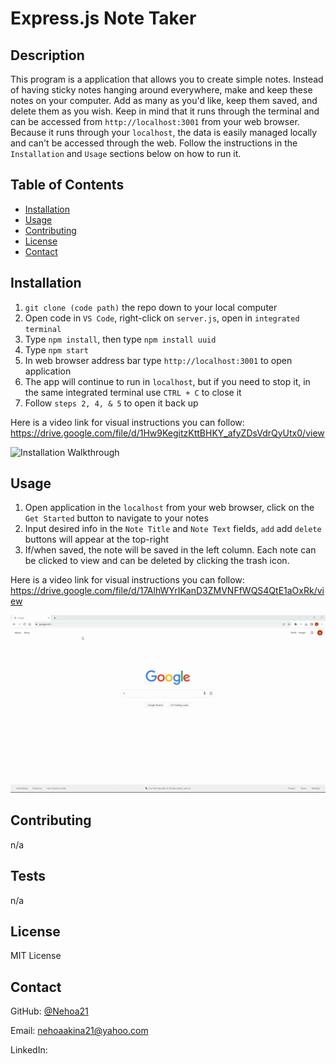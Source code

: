 
# Express.js Note Taker

## Description

This program is a application that allows you to create simple notes. Instead of having sticky notes hanging around everywhere, make and keep these notes on your computer. Add as many as you'd like, keep them saved, and delete them as you wish. Keep in mind that it runs through the terminal and can be accessed from `http://localhost:3001` from your web browser. Because it runs through your `localhost`, the data is easily managed locally and can't be accessed through the web. Follow the instructions in the `Installation` and `Usage` sections below on how to run it.

## Table of Contents
  * [Installation](#installation)
  * [Usage](#usage)
  * [Contributing](#contributing)
  * [License](#license)
  * [Contact](#contact)
## Installation

1) `git clone (code path)` the repo down to your local computer
2) Open code in `VS Code`, right-click on `server.js`, open in `integrated terminal`
3) Type `npm install`, then type `npm install uuid`
4) Type `npm start`
5) In web browser address bar type `http://localhost:3001` to open application
6) The app will continue to run in `localhost`, but if you need to stop it, in the same integrated terminal use `CTRL + C` to close it
7) Follow `steps 2, 4, & 5` to open it back up

Here is a video link for visual instructions you can follow: https://drive.google.com/file/d/1Hw9KegitzKttBHKY_afyZDsVdrQyUtx0/view

![Installation Walkthrough](./Assets/Installation%20Walkthrough.gif)

## Usage

1) Open application in the `localhost` from your web browser, click on the `Get Started` button to navigate to your notes 
2) Input desired info in the `Note Title` and `Note Text` fields, `add` add `delete` buttons will appear at the top-right
3) If/when saved, the note will be saved in the left column. Each note can be clicked to view and can be deleted by clicking the trash icon.

Here is a video link for visual instructions you can follow: https://drive.google.com/file/d/17AlhWYrIKanD3ZMVNFfWQS4QtE1aOxRk/view

![Usage Walkthrough](./Assets/Usage%20Walkthrough.gif)

## Contributing

n/a

## Tests

n/a

## License

MIT License

## Contact

GitHub: [@Nehoa21](https://github.com/Nehoa21)

Email: nehoaakina21@yahoo.com

LinkedIn: 
